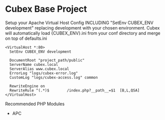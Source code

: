 Cubex Base Project
===

Setup your Apache Virtual Host Config INCLUDING "SetEnv CUBEX_ENV development"
replacing development with your chosen environment.  Cubex will automatically
load {CUBEX_ENV}.ini from your conf directory and merge on top of defaults.ini

    <VirtualHost *:80>
      SetEnv CUBEX_ENV development

      DocumentRoot "project_path/public"
      ServerName cubex.local
      ServerAlias www.cubex.local
      ErrorLog "logs/cubex-error.log"
      CustomLog "logs/cubex-access.log" common

      RewriteEngine on
      RewriteRule ^(.*)$        /index.php?__path__=$1  [B,L,QSA]
    </VirtualHost>

Recommended PHP Modules

- APC
